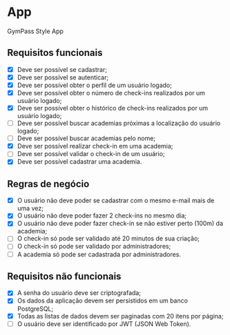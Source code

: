 # App

GymPass Style App

## Requisitos funcionais

- [x] Deve ser possível se cadastrar;
- [x] Deve ser possível se autenticar;
- [x] Deve ser possível obter o perfil de um usuário logado;
- [x] Deve ser possível obter o número de check-ins realizados por um usuário logado;
- [x] Deve ser possível obter o histórico de check-ins realizados por um usuário logado;
- [ ] Deve ser possível buscar academias próximas a localização do usuário logado;
- [ ] Deve ser possível buscar academias pelo nome;
- [x] Deve ser possível realizar check-in em uma academia;
- [ ] Deve ser possível validar o check-in de um usuário;
- [x] Deve ser possível cadastrar uma academia.

## Regras de negócio

- [x] O usuário não deve poder se cadastrar com o mesmo e-mail mais de uma vez;
- [x] O usuário não deve poder fazer 2 check-ins no mesmo dia;
- [x] O usuário não deve poder fazer check-in se não estiver perto (100m) da academia;
- [ ] O check-in só pode ser validado até 20 minutos de sua criação;
- [ ] O check-in só pode ser validado por administradores;
- [ ] A academia só pode ser cadastrada por administradores.

## Requisitos não funcionais

- [x] A senha do usuário deve ser criptografada;
- [x] Os dados da aplicação devem ser persistidos em um banco PostgreSQL;
- [x] Todas as listas de dados devem ser paginadas com 20 itens por página;
- [ ] O usuário deve ser identificado por JWT (JSON Web Token).
